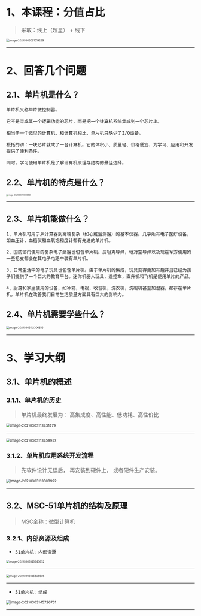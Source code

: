 # 1、本课程：分值占比

> 采取：线上（超星） + 线下

<img src="https://gitee.com/sheep-are-flying-in-the-sky/my-picture/raw/master/picture8/image-20210303081019229.png" alt="image-20210303081019229" style="zoom:50%;" />

----

# 2、回答几个问题

## 2.1、单片机是什么？

~~~
单片机又称单片微控制器。

它不是完成某一个逻辑功能的芯片，而是把一个计算机系统集成到一个芯片上。

相当于一个微型的计算机，和计算机相比，单片机只缺少了I/O设备。

概括的讲：一块芯片就成了一台计算机。它的体积小、质量轻、价格便宜、为学习、应用和开发提供了便利条件。

同时，学习使用单片机是了解计算机原理与结构的最佳选择。
~~~





## 2.2、单片机的特点是什么？

<img src="https://gitee.com/sheep-are-flying-in-the-sky/my-picture/raw/master/picture8/image-20210303110306838.png" alt="image-20210303110306838" style="zoom:33%;" />

---

## 2.3、单片机能做什么？

~~~
1、单片机可用于从计算器到高端复杂（如心脏监测器）的基本仪器。几乎所有电子医疗设备，如血压计，血糖仪和血氧饱和度计都有先进的单片机。

2、国防部门使用的复杂电子武器也包含单片机。反坦克导弹，地对空导弹以及现在军方使用的一些枪支都会在其电子电路中装有单片机。

3、日常生活中的电子玩具也包含单片机。由于单片机的集成，玩具变得更加有趣并且已经为孩子们提供了一个巨大的教育平台。迷你机器人玩具，遥控车，直升机和飞机是使用单片的产品。

4、厨房和家里使用的设备，如冰箱，电视，收音机，洗衣机，洗碗机甚至加湿器，都存在单片机。单片机在改善我们日常生活质量方面具有巨大的影响力。
~~~







## 2.4、单片机需要学些什么？

<img src="https://gitee.com/sheep-are-flying-in-the-sky/my-picture/raw/master/picture8/image-20210303112300616.png" alt="image-20210303112300616" style="zoom:50%;" />



---



# 3、学习大纲

## 3.1、单片机的概述

### 3.1.1、单片机的历史

> 单片机最终发展为： 高集成度、高性能、低功耗、高性价比

<img src="https://gitee.com/sheep-are-flying-in-the-sky/my-picture/raw/master/picture8/image-20210303113431479.png" alt="image-20210303113431479" style="zoom: 67%;" />

---

<img src="https://gitee.com/sheep-are-flying-in-the-sky/my-picture/raw/master/picture8/image-20210303113459957.png" alt="image-20210303113459957" style="zoom:67%;" />



### 3.1.2、单片机应用系统开发流程

> 先软件设计无误后， 再安装到硬件上， 或者硬件生产安装。

<img src="https://gitee.com/sheep-are-flying-in-the-sky/my-picture/raw/master/picture8/image-20210303113308992.png" alt="image-20210303113308992" style="zoom: 67%;" />

---



## 3.2、MSC-51单片机的结构及原理

> MSC全称：微型计算机

### 3.2.1、内部资源及组成

- `51单片机：内部资源`

<img src="https://gitee.com/sheep-are-flying-in-the-sky/my-picture/raw/master/picture8/image-20210303145643652.png" alt="image-20210303145643652" style="zoom:50%;" />

---

<img src="https://gitee.com/sheep-are-flying-in-the-sky/my-picture/raw/master/picture8/image-20210303145808508.png" alt="image-20210303145808508" style="zoom:50%;" />

---

- `51单片机：组成`

<img src="https://gitee.com/sheep-are-flying-in-the-sky/my-picture/raw/master/picture8/image-20210303145726761.png" alt="image-20210303145726761" style="zoom: 67%;" />

---